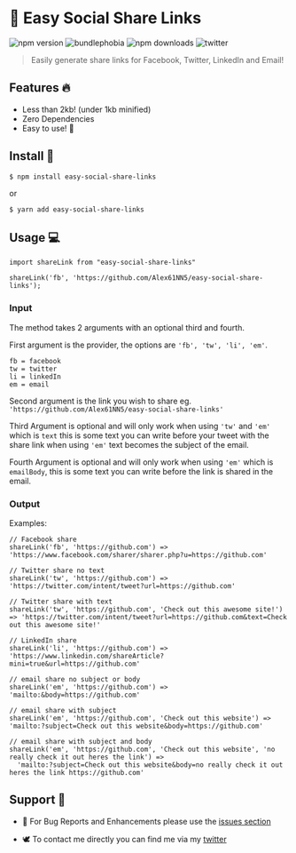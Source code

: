 # 🚀 Easy Social Share Links

![npm version](https://img.shields.io/npm/v/easy-social-share-links.svg)
![bundlephobia](https://img.shields.io/bundlephobia/min/easy-social-share-links.svg)
![npm downloads](https://badgen.net/npm/dt/easy-social-share-links)
![twitter](https://img.shields.io/twitter/follow/alexginns.svg?style=social)

> Easily generate share links for Facebook, Twitter, LinkedIn and Email!

## Features 🔥

- Less than 2kb! (under 1kb minified)
- Zero Dependencies
- Easy to use! 💪

## Install 🔮

```
$ npm install easy-social-share-links
```

or

```
$ yarn add easy-social-share-links
```

## Usage 💻

```
import shareLink from "easy-social-share-links"

shareLink('fb', 'https://github.com/Alex61NN5/easy-social-share-links');
```

### Input

The method takes 2 arguments with an optional third and fourth.

First argument is the provider, the options are `'fb', 'tw', 'li', 'em'`.

```
fb = facebook
tw = twitter
li = linkedIn
em = email
```

Second argument is the link you wish to share eg. `'https://github.com/Alex61NN5/easy-social-share-links'`

Third Argument is optional and will only work when using `'tw'` and `'em'` which is `text` this is some text you can write before your tweet with the share link when using `'em'` text becomes the subject of the email.

Fourth Argument is optional and will only work when using `'em'` which is `emailBody`, this is some text you can write before the link is shared in the email.

### Output

Examples:

```
// Facebook share
shareLink('fb', 'https://github.com') => 'https://www.facebook.com/sharer/sharer.php?u=https://github.com'

// Twitter share no text
shareLink('tw', 'https://github.com') => 'https://twitter.com/intent/tweet?url=https://github.com'

// Twitter share with text
shareLink('tw', 'https://github.com', 'Check out this awesome site!') => 'https://twitter.com/intent/tweet?url=https://github.com&text=Check out this awesome site!'

// LinkedIn share
shareLink('li', 'https://github.com') => 'https://www.linkedin.com/shareArticle?mini=true&url=https://github.com'

// email share no subject or body
shareLink('em', 'https://github.com') => 'mailto:&body=https://github.com'

// email share with subject
shareLink('em', 'https://github.com', 'Check out this website') => 'mailto:?subject=Check out this website&body=https://github.com'

// email share with subject and body
shareLink('em', 'https://github.com', 'Check out this website', 'no really check it out heres the link') =>
  'mailto:?subject=Check out this website&body=no really check it out heres the link https://github.com'
```

## Support 💬

- 🐞 For Bug Reports and Enhancements please use the [issues section](https://github.com/Alex61NN5/easy-social-share-links/issues)

- 🕊️ To contact me directly you can find me via my [twitter](https://twitter.com/alexginns)
